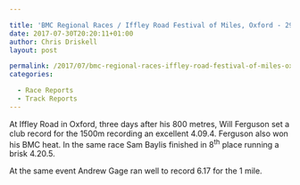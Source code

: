 ```yaml
---

title: 'BMC Regional Races / Iffley Road Festival of Miles, Oxford - 29/07/2017'
date: 2017-07-30T20:20:11+01:00
author: Chris Driskell
layout: post

permalink: /2017/07/bmc-regional-races-iffley-road-festival-of-miles-oxford-29072017/
categories:

  - Race Reports
  - Track Reports
---
```

At Iffley Road in Oxford, three days after his 800 metres, Will Ferguson set a club record for the 1500m recording an excellent 4.09.4. Ferguson also won his BMC heat. In the same race Sam Baylis finished in 8<sup>th</sup> place running a brisk 4.20.5.

At the same event Andrew Gage ran well to record 6.17 for the 1 mile.